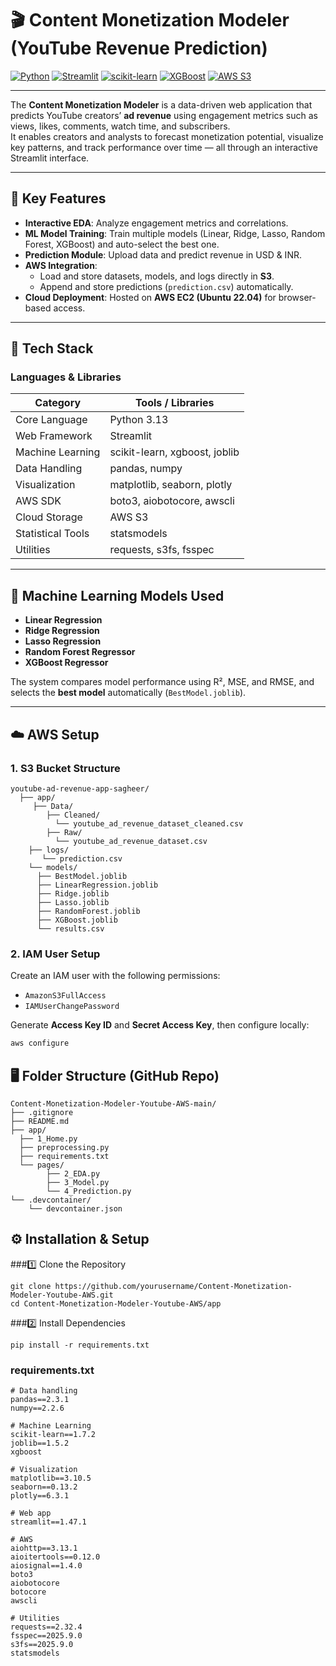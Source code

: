 # 🎬 Content Monetization Modeler (YouTube Revenue Prediction)
[![Python](https://img.shields.io/badge/Python-3.13-3776AB?logo=python)](https://www.python.org/)
[![Streamlit](https://img.shields.io/badge/Streamlit-1.47.1-FF4B4B?logo=streamlit)](https://streamlit.io/)
[![scikit-learn](https://img.shields.io/badge/scikit--learn-1.7.2-F7931E?logo=scikit-learn)](https://scikit-learn.org/)
[![XGBoost](https://img.shields.io/badge/XGBoost-Latest-EC4D37?logo=xgboost)](https://xgboost.ai/)
[![AWS S3](https://img.shields.io/badge/AWS-S3-FF9900?logo=amazon-aws)](https://aws.amazon.com/s3/)


---
The **Content Monetization Modeler** is a data-driven web application that predicts YouTube creators’ **ad revenue** using engagement metrics such as views, likes, comments, watch time, and subscribers.  
It enables creators and analysts to forecast monetization potential, visualize key patterns, and track performance over time — all through an interactive Streamlit interface.

---

## 🚀 Key Features
- **Interactive EDA**: Analyze engagement metrics and correlations.
- **ML Model Training**: Train multiple models (Linear, Ridge, Lasso, Random Forest, XGBoost) and auto-select the best one.
- **Prediction Module**: Upload data and predict revenue in USD & INR.
- **AWS Integration**:
  - Load and store datasets, models, and logs directly in **S3**.
  - Append and store predictions (`prediction.csv`) automatically.
- **Cloud Deployment**: Hosted on **AWS EC2 (Ubuntu 22.04)** for browser-based access.

---

## 🧠 Tech Stack

### **Languages & Libraries**
| Category | Tools / Libraries |
|-----------|------------------|
| Core Language | Python 3.13 |
| Web Framework | Streamlit |
| Machine Learning | scikit-learn, xgboost, joblib |
| Data Handling | pandas, numpy |
| Visualization | matplotlib, seaborn, plotly |
| AWS SDK | boto3, aiobotocore, awscli |
| Cloud Storage | AWS S3 |
| Statistical Tools | statsmodels |
| Utilities | requests, s3fs, fsspec |

---

## 🧩 Machine Learning Models Used
- **Linear Regression**
- **Ridge Regression**
- **Lasso Regression**
- **Random Forest Regressor**
- **XGBoost Regressor**

The system compares model performance using R², MSE, and RMSE, and selects the **best model** automatically (`BestModel.joblib`).

---

## ☁️ AWS Setup

### 1. **S3 Bucket Structure**
```
youtube-ad-revenue-app-sagheer/
  ├── app/
     ├── Data/
        ├── Cleaned/
          └── youtube_ad_revenue_dataset_cleaned.csv
        ├── Raw/
          └── youtube_ad_revenue_dataset.csv
    ├── logs/
       └── prediction.csv
    └── models/
      ├── BestModel.joblib
      ├── LinearRegression.joblib
      ├── Ridge.joblib
      ├── Lasso.joblib
      ├── RandomForest.joblib
      ├── XGBoost.joblib
      └── results.csv
```

### 2. **IAM User Setup**
Create an IAM user with the following permissions:
- `AmazonS3FullAccess`
- `IAMUserChangePassword`

Generate **Access Key ID** and **Secret Access Key**, then configure locally:
```bash
aws configure
```

## 🖥️ Folder Structure (GitHub Repo)
```
Content-Monetization-Modeler-Youtube-AWS-main/
├── .gitignore
├── README.md
├── app/
  ├── 1_Home.py
  ├── preprocessing.py
  ├── requirements.txt
  └── pages/
        ├── 2_EDA.py
        ├── 3_Model.py
        └── 4_Prediction.py
└── .devcontainer/
    └── devcontainer.json
```

## ⚙️ Installation & Setup

###1️⃣ Clone the Repository
```
git clone https://github.com/yourusername/Content-Monetization-Modeler-Youtube-AWS.git
cd Content-Monetization-Modeler-Youtube-AWS/app
```

###2️⃣ Install Dependencies
```
pip install -r requirements.txt
```

### requirements.txt
```
# Data handling
pandas==2.3.1
numpy==2.2.6

# Machine Learning
scikit-learn==1.7.2
joblib==1.5.2
xgboost

# Visualization
matplotlib==3.10.5
seaborn==0.13.2
plotly==6.3.1

# Web app
streamlit==1.47.1

# AWS
aiohttp==3.13.1
aioitertools==0.12.0
aiosignal==1.4.0
boto3
aiobotocore
botocore
awscli

# Utilities
requests==2.32.4
fsspec==2025.9.0
s3fs==2025.9.0
statsmodels
```
